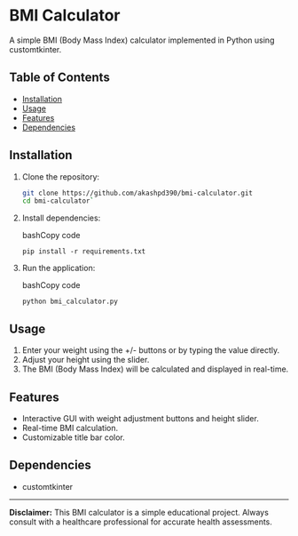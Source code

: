 # BMI Calculator

A simple BMI (Body Mass Index) calculator implemented in Python using customtkinter.

## Table of Contents

- [Installation](#installation)
- [Usage](#usage)
- [Features](#features)
- [Dependencies](#dependencies)

## Installation

1. Clone the repository:

   ```bash
   git clone https://github.com/akashpd390/bmi-calculator.git
   cd bmi-calculator` 

2.  Install dependencies:
    
    bashCopy code
    
    `pip install -r requirements.txt` 
    
3.  Run the application:
    
    bashCopy code
    
    `python bmi_calculator.py` 
    

## Usage

1.  Enter your weight using the +/- buttons or by typing the value directly.
2.  Adjust your height using the slider.
3.  The BMI (Body Mass Index) will be calculated and displayed in real-time.

## Features

-   Interactive GUI with weight adjustment buttons and height slider.
-   Real-time BMI calculation.
-   Customizable title bar color.

## Dependencies

-   customtkinter


----------

**Disclaimer:** This BMI calculator is a simple educational project. Always consult with a healthcare professional for accurate health assessments.